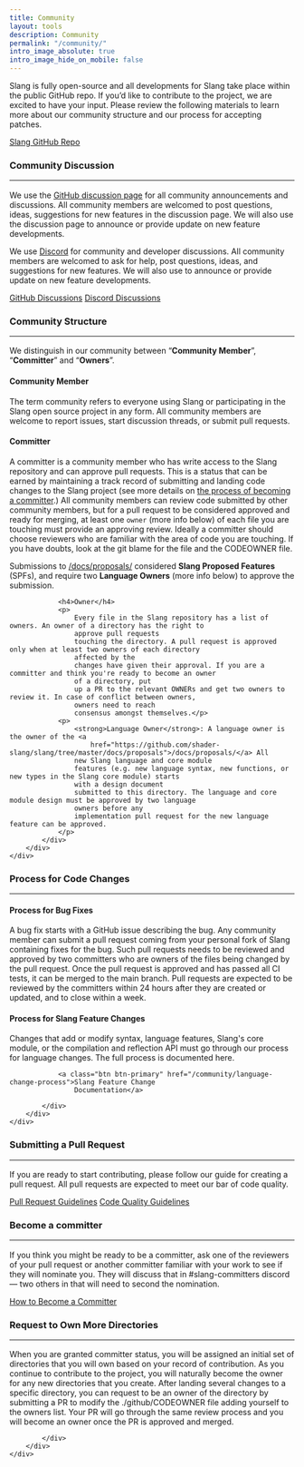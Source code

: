 ```yaml
---
title: Community
layout: tools
description: Community
permalink: "/community/"
intro_image_absolute: true
intro_image_hide_on_mobile: false
---
```


<div class="container">
    <div class="section">
        <div class="row">
            <div classs="col-12">
                <p>Slang is fully open-source and all developments for Slang take place within the public GitHub repo.
                    If you’d like to contribute to the project, we are excited to have your input. Please review the
                    following materials to learn more about our community structure and our process for accepting
                    patches.</p>
                <a class="btn btn-primary" href="https://github.com/shader-slang/">Slang GitHub Repo</a>
            </div>
        </div>
    </div>
</div>

<div class="container">
    <div class="section">
        <div class="row">
            <div classs="col-12">
                <h3>Community Discussion
                    <hr>
                </h3>
                <p>We use the <a href="https://github.com/shader-slang/slang/discussions">GitHub discussion page</a> for
                    all community announcements and discussions. All community members are welcomed to
                    post questions, ideas, suggestions for new features in the discussion page. We will also use the
                    discussion page to announce or provide update on new feature developments.</p>
                <p>We use <a href="https://discord.gg/cf2bWwct">Discord</a> for
                     community and developer discussions. All community members are welcomed to
                    ask for help, post questions, ideas, and suggestions for new features. We will also use to announce 
                    or provide update on new feature developments.</p>
                <a class="btn btn-primary" href="https://github.com/shader-slang/slang/discussions">GitHub
                    Discussions</a>
                <a class="btn btn-primary" href="https://discord.gg/cf2bWwct">Discord Discussions</a>
            </div>
        </div>
    </div>
</div>

<div class="section ">
    <div class="container">
        <div class="row">
            <div classs="col-12">
                <h3>Community Structure
                    <hr>
                </h3>
                <p>We distinguish in our community between “<strong>Community Member</strong>”,
                    “<strong>Committer</strong>” and “<strong>Owners</strong>”.</p>
                <h4>Community Member</h4>
                <p>The term community refers to everyone using Slang or participating in the Slang open source project
                    in any form. All
                    community members are welcome to report issues, start discussion threads, or submit pull requests.
                </p>
                <h4>Committer</h4>
                <p>
                    A committer is a community member who has write access to the Slang repository and can approve pull
                    requests. This is a
                    status that can be earned by maintaining a track record of submitting and landing code changes to
                    the Slang project (see
                    more details on <a href="/community/become-a-committer">the process of becoming a committer</a>.)
                    All community members can review code submitted by other community
                    members, but for a pull request to be considered approved and ready for merging, at least one
                    <code>owner</code> (more info below) of
                    each file you are touching must provide an approving review. Ideally a committer should choose
                    reviewers who are
                    familiar with the area of code you are touching. If you have doubts, look at the git blame for the
                    file and the
                    CODEOWNER file.
                </p>
                <p>
                    Submissions to <a
                        href="https://github.com/shader-slang/slang/tree/master/docs/proposals">/docs/proposals/</a>
                    considered <strong>Slang Proposed Features</strong> (SPFs), and require two <strong>Language
                        Owners</strong> (more info
                    below) to approve the submission.</p>

                <h4>Owner</h4>
                <p>
                    Every file in the Slang repository has a list of owners. An owner of a directory has the right to
                    approve pull requests
                    touching the directory. A pull request is approved only when at least two owners of each directory
                    affected by the
                    changes have given their approval. If you are a committer and think you're ready to become an owner
                    of a directory, put
                    up a PR to the relevant OWNERs and get two owners to review it. In case of conflict between owners,
                    owners need to reach
                    consensus amongst themselves.</p>
                <p>
                    <strong>Language Owner</strong>: A language owner is the owner of the <a
                        href="https://github.com/shader-slang/slang/tree/master/docs/proposals">/docs/proposals/</a> All
                    new Slang language and core module
                    features (e.g. new language syntax, new functions, or new types in the Slang core module) starts
                    with a design document
                    submitted to this directory. The language and core module design must be approved by two language
                    owners before any
                    implementation pull request for the new language feature can be approved.
                </p>
            </div>
        </div>
    </div>
</div>

<div class="container">
    <div class="section">
        <div class="row">
            <div classs="col-12">
                <h3>Process for Code Changes
                    <hr>
                </h3>
                <h4>Process for Bug Fixes</h4>
                <p>
                    A bug fix starts with a GitHub issue describing the bug. Any community member can submit a pull
                    request coming from your
                    personal fork of Slang containing fixes for the bug. Such pull requests needs to be reviewed and
                    approved by two
                    committers who are owners of the files being changed by the pull request. Once the pull request is
                    approved and has
                    passed all CI tests, it can be merged to the main branch. Pull requests are expected to be reviewed
                    by the committers within 24 hours after they are created or updated, and to
                    close within a week.</p>
                <h4>Process for Slang Feature Changes</h4>
                <p>
                    Changes that add or modify syntax, language features, Slang's core module, or the compilation and
                    reflection API must go
                    through our process for language changes. The full process is documented here.</p>

                <a class="btn btn-primary" href="/community/language-change-process">Slang Feature Change
                    Documentation</a>

            </div>
        </div>
    </div>
</div>

<div class="container">
    <div class="section">
        <div class="row">
            <div classs="col-12">
                <h3>Submitting a Pull Request
                    <hr>
                </h3>
                <p>If you are ready to start contributing, please follow our guide for creating a pull request. All pull
                    requests are
                    expected to meet our bar of code quality.</p>
                <a class="btn btn-primary" href="https://github.com/shader-slang/slang/blob/master/CONTRIBUTION.md">Pull
                    Request Guidelines</a>
                <a class="btn btn-primary" href="/community/code-quality">Code Quality Guidelines</a>
            </div>
        </div>
    </div>
</div>

<div class="container">
    <div class="section">
        <div class="row">
            <div classs="col-12">
                <h3>Become a committer
                    <hr>
                </h3>
                <p>If you think you might be ready to be a committer, ask one of the reviewers of your pull request or another committer
                familiar with your work to see if they will nominate you. They will discuss that in #slang-committers discord — two
                others in that will need to second the nomination.</p>
                <a class="btn btn-primary" href="/community/become-a-committer">How to Become a Committer</a>
            </div>
        </div>
    </div>
</div>

<div class="container">
    <div class="section">
        <div class="row">
            <div classs="col-12">
                <h3>Request to Own More Directories
                    <hr>
                </h3>
                <p>When you are granted committer status, you will be assigned an initial set of directories that you will own based on
                your record of contribution. As you continue to contribute to the project, you will naturally become the owner for any
                new directories that you create.
                After landing several changes to a specific directory, you can request to be an owner of the directory by submitting a
                PR to modify the ./github/CODEOWNER file adding yourself to the owners list. Your PR will go through the same review
                process and you will become an owner once the PR is approved and merged.</p>

            </div>
        </div>
    </div>
</div>